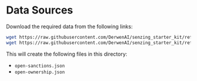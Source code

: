 # Data Sources

Download the required data from the following links:

```bash
wget https://raw.githubusercontent.com/DerwenAI/senzing_starter_kit/refs/heads/main/senzing_rootfs/data/open-sanctions.json
wget https://raw.githubusercontent.com/DerwenAI/senzing_starter_kit/refs/heads/main/senzing_rootfs/data/open-ownership.json
```

This will create the following files in this directory:

- `open-sanctions.json`
- `open-ownership.json`

